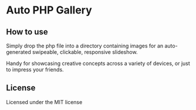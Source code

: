 Auto PHP Gallery
================

How to use
-----------------

Simply drop the php file into a directory containing images for an auto-generated swipeable, clickable, responsive slideshow.

Handy for showcasing creative concepts across a variety of devices, or just to impress your friends.

License
-------
Licensed under the MIT license